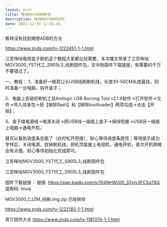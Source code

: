 ```yaml
---
layout: post
title: 咪咕MGV3000研究 
description: 咪咕MGV3000研究 
date: 2022-12-30 12:01:01
---
```



暫時沒有找到開啓ADB的方法

https://www.znds.com/tv-1222451-1-1.html

江苏咪咕电视盒子刷机这个教程大家都比较需要，本次楼主带来了江苏咪咕MGV3000_YST代工_S905L3_线刷固件包，文中附固件下载链接，有需要的千万不要错过了。




一、教程：
1、准备好一根双公头USB线刷刷机线，长度30-50CM长度最佳，同时准备一台电脑，拆开盒子；

2、电脑上安装好刷机工具Amlogic USB Burning Tool v2.1.6软件→打开软件→文件→导入烧录包→把【擦除flash】和【擦除bootloader】两项勾选→点击【开始】；

3、盒子接电源线→电源关闭→把USB线一端插上盒子→保持短接→USB另一端插上电脑→通电开机。

就可以看到进度条在跑了（此时松开短接），耐心等待进度条跑完；等待提示成功字样后，关闭电源，拔掉刷机线，把机顶盒接上电视机，通电开机，首次开机稍微会有点慢，耐心等待初始化完成即可。

江苏咪咕MGV3000_YST代工_S905L3_线刷固件包

江苏咪咕MGV3000_YST代工_S905L3_线刷固件包




固件下载链接：
链接: https://pan.baidu.com/s/104NHWG0t_33yjy3FCSg78Q
提取码:
imuq

MGV3000_CJZM_线刷.img.zip 已经转存

https://www.znds.com/tv-1222182-1-1.html


其它固件大全
https://www.znds.com/tv-1181374-1-1.html